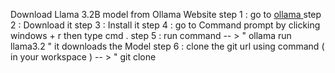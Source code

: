 Download Llama 3.2B model from Ollama Website 
step 1 : go to [ollama ](https://ollama.com/)
step 2 : Download it 
step 3 : Install it 
step 4 : go to Command prompt by clicking windows + r 
          then type cmd .
step 5 : run command -- > " ollama run llama3.2 " it downloads the Model 
step 6 : clone the git url using command ( in your workspace ) -- > " git clone 
